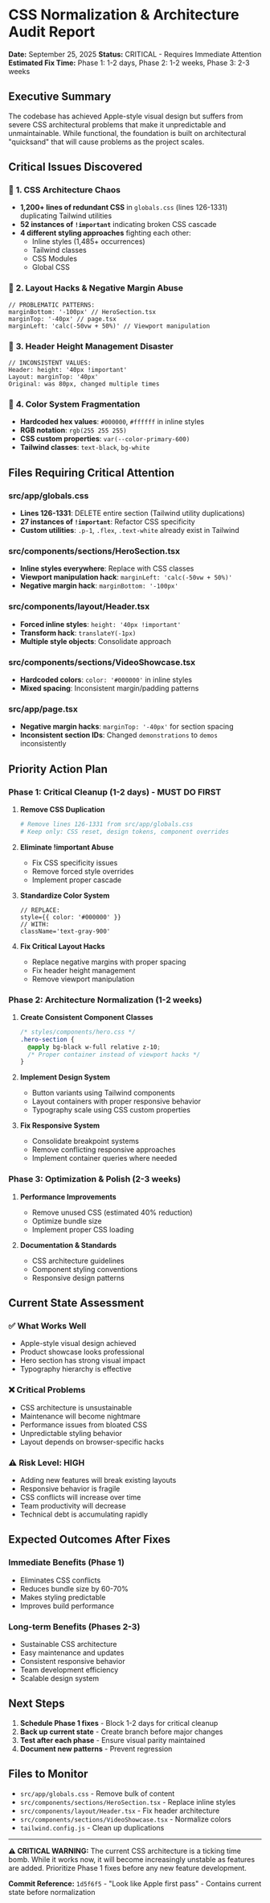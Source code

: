 # CSS Normalization & Architecture Audit Report

**Date:** September 25, 2025
**Status:** CRITICAL - Requires Immediate Attention
**Estimated Fix Time:** Phase 1: 1-2 days, Phase 2: 1-2 weeks, Phase 3: 2-3 weeks

## Executive Summary

The codebase has achieved Apple-style visual design but suffers from severe CSS architectural problems that make it unpredictable and unmaintainable. While functional, the foundation is built on architectural "quicksand" that will cause problems as the project scales.

## Critical Issues Discovered

### 🚨 **1. CSS Architecture Chaos**

- **1,200+ lines of redundant CSS** in `globals.css` (lines 126-1331) duplicating Tailwind utilities
- **52 instances of `!important`** indicating broken CSS cascade
- **4 different styling approaches** fighting each other:
  - Inline styles (1,485+ occurrences)
  - Tailwind classes
  - CSS Modules
  - Global CSS

### 🚨 **2. Layout Hacks & Negative Margin Abuse**

```tsx
// PROBLEMATIC PATTERNS:
marginBottom: '-100px' // HeroSection.tsx
marginTop: '-40px' // page.tsx
marginLeft: 'calc(-50vw + 50%)' // Viewport manipulation
```

### 🚨 **3. Header Height Management Disaster**

```tsx
// INCONSISTENT VALUES:
Header: height: '40px !important'
Layout: marginTop: '40px'
Original: was 80px, changed multiple times
```

### 🚨 **4. Color System Fragmentation**

- **Hardcoded hex values**: `#000000`, `#ffffff` in inline styles
- **RGB notation**: `rgb(255 255 255)`
- **CSS custom properties**: `var(--color-primary-600)`
- **Tailwind classes**: `text-black`, `bg-white`

## Files Requiring Critical Attention

### **src/app/globals.css**

- **Lines 126-1331**: DELETE entire section (Tailwind utility duplications)
- **27 instances of `!important`**: Refactor CSS specificity
- **Custom utilities**: `.p-1`, `.flex`, `.text-white` already exist in Tailwind

### **src/components/sections/HeroSection.tsx**

- **Inline styles everywhere**: Replace with CSS classes
- **Viewport manipulation hack**: `marginLeft: 'calc(-50vw + 50%)'`
- **Negative margin hack**: `marginBottom: '-100px'`

### **src/components/layout/Header.tsx**

- **Forced inline styles**: `height: '40px !important'`
- **Transform hack**: `translateY(-1px)`
- **Multiple style objects**: Consolidate approach

### **src/components/sections/VideoShowcase.tsx**

- **Hardcoded colors**: `color: '#000000'` in inline styles
- **Mixed spacing**: Inconsistent margin/padding patterns

### **src/app/page.tsx**

- **Negative margin hacks**: `marginTop: '-40px'` for section spacing
- **Inconsistent section IDs**: Changed `demonstrations` to `demos` inconsistently

## Priority Action Plan

### **Phase 1: Critical Cleanup (1-2 days) - MUST DO FIRST**

1. **Remove CSS Duplication**

   ```bash
   # Remove lines 126-1331 from src/app/globals.css
   # Keep only: CSS reset, design tokens, component overrides
   ```

2. **Eliminate !important Abuse**
   - Fix CSS specificity issues
   - Remove forced style overrides
   - Implement proper cascade

3. **Standardize Color System**

   ```tsx
   // REPLACE:
   style={{ color: '#000000' }}
   // WITH:
   className='text-gray-900'
   ```

4. **Fix Critical Layout Hacks**
   - Replace negative margins with proper spacing
   - Fix header height management
   - Remove viewport manipulation

### **Phase 2: Architecture Normalization (1-2 weeks)**

1. **Create Consistent Component Classes**

   ```css
   /* styles/components/hero.css */
   .hero-section {
     @apply bg-black w-full relative z-10;
     /* Proper container instead of viewport hacks */
   }
   ```

2. **Implement Design System**
   - Button variants using Tailwind components
   - Layout containers with proper responsive behavior
   - Typography scale using CSS custom properties

3. **Fix Responsive System**
   - Consolidate breakpoint systems
   - Remove conflicting responsive approaches
   - Implement container queries where needed

### **Phase 3: Optimization & Polish (2-3 weeks)**

1. **Performance Improvements**
   - Remove unused CSS (estimated 40% reduction)
   - Optimize bundle size
   - Implement proper CSS loading

2. **Documentation & Standards**
   - CSS architecture guidelines
   - Component styling conventions
   - Responsive design patterns

## Current State Assessment

### ✅ **What Works Well**

- Apple-style visual design achieved
- Product showcase looks professional
- Hero section has strong visual impact
- Typography hierarchy is effective

### ❌ **Critical Problems**

- CSS architecture is unsustainable
- Maintenance will become nightmare
- Performance issues from bloated CSS
- Unpredictable styling behavior
- Layout depends on browser-specific hacks

### ⚠️ **Risk Level: HIGH**

- Adding new features will break existing layouts
- Responsive behavior is fragile
- CSS conflicts will increase over time
- Team productivity will decrease
- Technical debt is accumulating rapidly

## Expected Outcomes After Fixes

### **Immediate Benefits (Phase 1)**

- Eliminates CSS conflicts
- Reduces bundle size by 60-70%
- Makes styling predictable
- Improves build performance

### **Long-term Benefits (Phases 2-3)**

- Sustainable CSS architecture
- Easy maintenance and updates
- Consistent responsive behavior
- Team development efficiency
- Scalable design system

## Next Steps

1. **Schedule Phase 1 fixes** - Block 1-2 days for critical cleanup
2. **Back up current state** - Create branch before major changes
3. **Test after each phase** - Ensure visual parity maintained
4. **Document new patterns** - Prevent regression

## Files to Monitor

- `src/app/globals.css` - Remove bulk of content
- `src/components/sections/HeroSection.tsx` - Replace inline styles
- `src/components/layout/Header.tsx` - Fix header architecture
- `src/components/sections/VideoShowcase.tsx` - Normalize colors
- `tailwind.config.js` - Clean up duplications

---

**⚠️ CRITICAL WARNING:** The current CSS architecture is a ticking time bomb. While it works now, it will become increasingly unstable as features are added. Prioritize Phase 1 fixes before any new feature development.

**Commit Reference:** `1d5f6f5` - "Look like Apple first pass" - Contains current state before normalization
